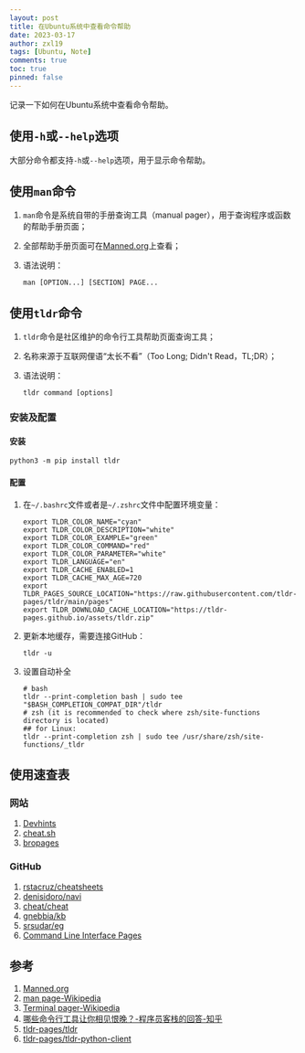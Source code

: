 ```yaml
---
layout: post
title: 在Ubuntu系统中查看命令帮助
date: 2023-03-17
author: zxl19
tags: [Ubuntu, Note]
comments: true
toc: true
pinned: false
---
```


记录一下如何在Ubuntu系统中查看命令帮助。

<!-- more -->

## 使用`-h`或`--help`选项

大部分命令都支持`-h`或`--help`选项，用于显示命令帮助。

## 使用`man`命令

1. `man`命令是系统自带的手册查询工具（manual pager），用于查询程序或函数的帮助手册页面；
2. 全部帮助手册页面可在[Manned.org](https://manned.org)上查看；
3. 语法说明：

    ```shell
    man [OPTION...] [SECTION] PAGE...
    ```

## 使用`tldr`命令

1. `tldr`命令是社区维护的命令行工具帮助页面查询工具；
2. 名称来源于互联网俚语“太长不看”（Too Long; Didn't Read，TL;DR）；
3. 语法说明：

    ```shell
    tldr command [options]
    ```

### 安装及配置

#### 安装

```shell
python3 -m pip install tldr
```

#### 配置

1. 在`~/.bashrc`文件或者是`~/.zshrc`文件中配置环境变量：

    ```shell
    export TLDR_COLOR_NAME="cyan"
    export TLDR_COLOR_DESCRIPTION="white"
    export TLDR_COLOR_EXAMPLE="green"
    export TLDR_COLOR_COMMAND="red"
    export TLDR_COLOR_PARAMETER="white"
    export TLDR_LANGUAGE="en"
    export TLDR_CACHE_ENABLED=1
    export TLDR_CACHE_MAX_AGE=720
    export TLDR_PAGES_SOURCE_LOCATION="https://raw.githubusercontent.com/tldr-pages/tldr/main/pages"
    export TLDR_DOWNLOAD_CACHE_LOCATION="https://tldr-pages.github.io/assets/tldr.zip"
    ```

2. 更新本地缓存，需要连接GitHub：

    ```shell
    tldr -u
    ```

3. 设置自动补全

    ```shell
    # bash
    tldr --print-completion bash | sudo tee "$BASH_COMPLETION_COMPAT_DIR"/tldr
    # zsh (it is recommended to check where zsh/site-functions directory is located)
    ## for Linux:
    tldr --print-completion zsh | sudo tee /usr/share/zsh/site-functions/_tldr
    ```

## 使用速查表

### 网站

1. [Devhints](https://devhints.io)
2. [cheat.sh](https://cheat.sh)
3. [bropages](http://bropages.org)

### GitHub

1. [rstacruz/cheatsheets](https://github.com/rstacruz/cheatsheets)
2. [denisidoro/navi](https://github.com/denisidoro/navi)
3. [cheat/cheat](https://github.com/cheat/cheat)
4. [gnebbia/kb](https://github.com/gnebbia/kb)
5. [srsudar/eg](https://github.com/srsudar/eg)
6. [Command Line Interface Pages](https://github.com/command-line-interface-pages)

## 参考

1. [Manned.org](https://manned.org)
2. [man page-Wikipedia](https://en.wikipedia.org/wiki/Man_page)
3. [Terminal pager-Wikipedia](https://en.wikipedia.org/wiki/Terminal_pager)
4. [哪些命令行工具让你相见恨晚？-程序员客栈的回答-知乎](https://www.zhihu.com/question/41115077/answer/602854935)
5. [tldr-pages/tldr](https://github.com/tldr-pages/tldr)
6. [tldr-pages/tldr-python-client](https://github.com/tldr-pages/tldr-python-client)
